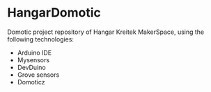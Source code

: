 # HangarDomotic
Domotic project repository of Hangar Kreitek MakerSpace, using the following technologies: 
+ Arduino IDE
+ Mysensors 
+ DevDuino 
+ Grove sensors
+ Domoticz
